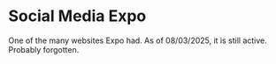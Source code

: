 # Social Media Expo
One of the many websites Expo had. As of 08/03/2025, it is still active. Probably forgotten.